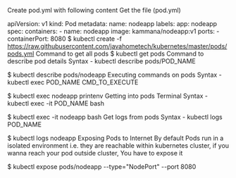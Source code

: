 Create pod.yml with following content
Get the file (pod.yml)

apiVersion: v1
kind: Pod
metadata:
  name: nodeapp
  labels:
    app: nodeapp
spec:
  containers:
    - name: nodeapp
      image: kammana/nodeapp:v1
      ports:
        - containerPort: 8080
$ kubectl create -f https://raw.githubusercontent.com/javahometech/kubernetes/master/pods/pods.yml
Command to get all pods
$ kubectl get pods
Command to describe pod details
Syntax - kubectl describe pods/POD_NAME

$ kubectl describe pods/nodeapp
Executing commands on pods
Syntax - kubectl exec POD_NAME CMD_TO_EXECUTE

$ kubectl exec nodeapp printenv
Getting into pods Terminal
Syntax - kubectl exec -it POD_NAME bash

$ kubectl exec -it nodeapp bash
Get logs from pods
Syntax - kubectl logs POD_NAME

$ kubectl logs nodeapp
Exposing Pods to Internet
By default Pods run in a isolated environment i.e. they are reachable within kubernetes cluster, if you wanna reach your pod outside cluster, You have to expose it

$ kubectl expose pods/nodeapp --type="NodePort" --port 8080

